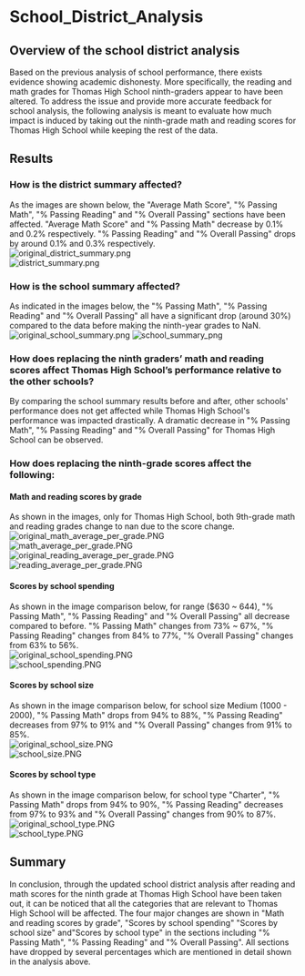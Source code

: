 # School_District_Analysis
## Overview of the school district analysis
Based on the previous analysis of school performance, there exists evidence showing academic dishonesty. More specifically, the reading and math grades for Thomas High School ninth-graders appear to have been altered. To address the issue and provide more accurate feedback for school analysis, the following analysis is meant to evaluate how much impact is induced by taking out the ninth-grade math and reading scores for Thomas High School while keeping the rest of the data. 
## Results
### How is the district summary affected?
As the images are shown below, the "Average Math Score", "% Passing Math", "% Passing Reading" and "% Overall Passing" sections have been affected. "Average Math Score" and "% Passing Math" decrease by 0.1% and 0.2% respectively. "% Passing Reading" and "% Overall Passing" drops by around 0.1% and 0.3% respectively.  
![original_district_summary.png](image/original_district_summary.PNG)  
![district_summary.png](image/district_summary.PNG)  

### How is the school summary affected?
As indicated in the images below, the "% Passing Math", "% Passing Reading" and "% Overall Passing" all have a significant drop (around 30%) compared to the data before making the ninth-year grades to NaN.  
![original_school_summary.png](image/original_school_summary.PNG)
![school_summary_png](image/school_summary.PNG)  

### How does replacing the ninth graders’ math and reading scores affect Thomas High School’s performance relative to the other schools?
By comparing the school summary results before and after, other schools' performance does not get affected while Thomas High School's performance was impacted drastically. A dramatic decrease in "% Passing Math", "% Passing Reading" and "% Overall Passing" for Thomas High School can be observed.  

### How does replacing the ninth-grade scores affect the following:
#### Math and reading scores by grade
As shown in the images, only for Thomas High School, both 9th-grade math and reading grades change to nan due to the score change.  
![original_math_average_per_grade.PNG](image/original_math_average_per_grade.PNG)  
![math_average_per_grade.PNG](image/math_average_per_grade.PNG)  
![original_reading_average_per_grade.PNG](image/original_reading_average_per_grade.PNG)  
![reading_average_per_grade.PNG](image/reading_average_per_grade.PNG)  

#### Scores by school spending
As shown in the image comparison below, for range ($630 ~ 644), "% Passing Math", "% Passing Reading" and "% Overall Passing" all decrease compared to before. "% Passing Math" changes from  73% ~ 67%, "% Passing Reading" changes from 84% to 77%, "% Overall Passing" changes from 63% to 56%.  
![original_school_spending.PNG](image/original_school_spending.PNG)  
![school_spending.PNG](image/school_spending.PNG)  

#### Scores by school size
As shown in the image comparison below, for school size Medium (1000 - 2000), "% Passing Math" drops from 94% to 88%, "% Passing Reading" decreases from 97% to 91% and "% Overall Passing" changes from 91% to 85%.  
![original_school_size.PNG](image/original_school_size.PNG)  
![school_size.PNG](image/school_size.PNG)  

#### Scores by school type
As shown in the image comparison below, for school type "Charter", "% Passing Math" drops from 94% to 90%, "% Passing Reading" decreases from 97% to 93% and "% Overall Passing" changes from 90% to 87%.
![original_school_type.PNG](image/original_school_type.PNG)  
![school_type.PNG](image/school_type.PNG)  

## Summary
In conclusion, through the updated school district analysis after reading and math scores for the ninth grade at Thomas High School have been taken out, it can be noticed that all the categories that are relevant to Thomas High School will be affected. The four major changes are shown in "Math and reading scores by grade", "Scores by school spending" "Scores by school size" and"Scores by school type" in the sections including "% Passing Math", "% Passing Reading" and "% Overall Passing". All sections have dropped by several percentages which are mentioned in detail shown in the analysis above.  

